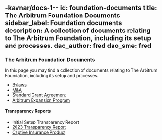 -kavnar/docs-1--
id: foundation-documents
title: The Arbitrum Foundation Documents
sidebar_label: Foundation documents
description: A collection of documents relating to The Arbitrum Foundation, including its setup and processes.
dao_author: fred
dao_sme: fred
---

### The Arbitrum Foundation Documents

In this page you may find a collection of documents relating to The Arbitrum Foundation, including its setup and processes.

 - [Bylaws](../assets/The%20Arbitrum%20Foundation%20Bylaws%2020%20July%202023.pdf)
 - [M&A](../assets/The%20Arbitrum%20Foundation%20M&A%20-%2020%20July%202023.pdf)
 - [Standard Grant Agreement](../assets/The%20Arbitrum%20Foundation%20-%20Boilerplate%20Grant%20Agreement.pdf)
 - [Arbitrum Expansion Program](../assets/Arbitrum%20Expansion%20Program%20Jan182024.pdf)

#### Transparency Reports
 - [Initial Setup Transparency Report](./foundational-documents/transparency-report-initial-foundation-setup.md)
 - [2023 Transparency Report](../assets/ArbitrumFoundationTransparencyReport2023.pdf)
 - [Captive Insurance Product](../assets//ArbitrumFoundationCaptiveInsuranceProduct.pdf)
